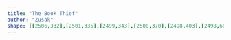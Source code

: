 ```yaml
---
title: "The Book Thief"
author: "Zusak"
shape: [[2506,332],[2501,335],[2499,343],[2500,370],[2498,403],[2498,668],[2499,691],[2506,695],[2546,695],[2554,691],[2550,345],[2548,339],[2541,333],[2518,332]]
---
```

